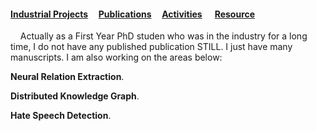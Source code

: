 #### [Industrial Projects](./Industrial-Projects.html)&nbsp; &nbsp; &nbsp;[Publications](./Publications.html)&nbsp; &nbsp; &nbsp;[Activities](./Activities.html)&nbsp; &nbsp; &nbsp; [Resource](./Resource.html)&nbsp; &nbsp; &nbsp;

&nbsp;
&nbsp;
Actually as a First Year PhD studen who was in the industry for a long time, I do not have any published publication STILL. I just have many manuscripts. I am also working on the areas below:
&nbsp;
&nbsp;
&nbsp;

**Neural Relation Extraction**. 

**Distributed Knowledge Graph**. 

**Hate Speech Detection**. 





